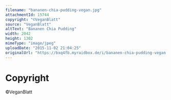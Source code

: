```yaml
---
filename: "bananen-chia-pudding-vegan.jpg"
attachmentId: 15744
copyright: "©VeganBlatt"
source: "VeganBlatt"
altText: "Bananen Chia Pudding"
width: 2042
height: 1302
mimeType: "image/jpeg"
uploadDate: "2015-11-02 21:04:25"
originalUrl: "https://bxq4fb.myraidbox.de/i/bananen-chia-pudding-vegan.jpg"
---
```


# Copyright

©VeganBlatt
